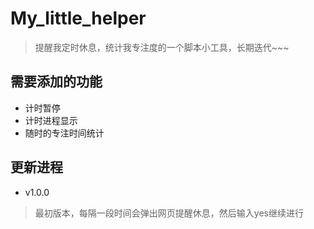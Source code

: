 # My_little_helper
>提醒我定时休息，统计我专注度的一个脚本小工具，长期迭代~~~

## 需要添加的功能
* 计时暂停
* 计时进程显示
* 随时的专注时间统计

## 更新进程
* v1.0.0
>最初版本，每隔一段时间会弹出网页提醒休息，然后输入yes继续进行
